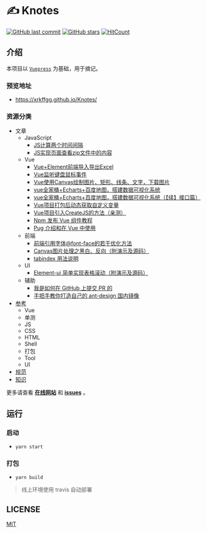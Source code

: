 # ✍ Knotes

[![GitHub last commit](https://img.shields.io/github/last-commit/xrkffgg/Knotes.svg?color=red&style=flat-square)](https://github.com/xrkffgg/Knotes/commits/master)
[![GitHub stars](https://img.shields.io/github/stars/xrkffgg/Knotes.svg?style=flat-square)](https://github.com/xrkffgg/Knotes/stargazers)
[![HitCount](http://hits.dwyl.io/xrkffgg/Knotes.svg)](http://hits.dwyl.io/xrkffgg/Knotes)

## 介绍

本项目以 [`Vuepress`](https://vuepress.vuejs.org/zh/) 为基础，用于摘记。

### 预览地址

- https://xrkffgg.github.io/Knotes/

### 资源分类
- 文章
  - JavaScript
    - [JS计算两个时间间隔](https://xrkffgg.github.io/Knotes/blog/)
    - [JS实现页面查看zip文件中的内容](https://xrkffgg.github.io/Knotes/blog/2.html)
  - Vue
    - [Vue+Element前端导入导出Excel](https://xrkffgg.github.io/Knotes/blog/3.html)
    - [Vue监听键盘鼠标事件](https://xrkffgg.github.io/Knotes/blog/4.html)
    - [Vue使用Canvas绘制图片、矩形、线条、文字，下载图片](https://xrkffgg.github.io/Knotes/blog/5.html)
    - [vue全家桶+Echarts+百度地图，搭建数据可视化系统](https://xrkffgg.github.io/Knotes/blog/6.html)
    - [vue全家桶+Echarts+百度地图，搭建数据可视化系统（【续】接口篇）](https://xrkffgg.github.io/Knotes/blog/9.html)
    - [Vue项目打包后动态获取自定义变量](https://xrkffgg.github.io/Knotes/blog/7.html)
    - [Vue项目引入CreateJS的方法（亲测）](https://xrkffgg.github.io/Knotes/blog/10.html)
    - [Npm 发布 Vue 组件教程](https://xrkffgg.github.io/Knotes/blog/13.html)
    - [Pug 介绍和在 Vue 中使用](https://xrkffgg.github.io/Knotes/blog/15.html)
  - 前端
    - [前端引用字体@font-face的若干优化方法](https://xrkffgg.github.io/Knotes/blog/8.html)
    - [Canvas图片处理之黑白、反向（附演示及源码）](https://xrkffgg.github.io/Knotes/blog/12.html)
    - [tabindex 用法说明](https://xrkffgg.github.io/Knotes/blog/14.html)
  - UI
    - [Element-ui 简单实现表格滚动（附演示及源码）](https://xrkffgg.github.io/Knotes/blog/11.html)
  - 辅助
    - [我是如何在 GitHub 上提交 PR 的](https://xrkffgg.github.io/Knotes/blog/16.html)
    - [手把手教你打造自己的 ant-design 国内镜像](https://xrkffgg.github.io/Knotes/blog/17.html)
- [参考](https://xrkffgg.github.io/Knotes/reference/)
  - Vue
  - 单测
  - JS
  - CSS
  - HTML
  - Shell
  - 打包
  - Tool
  - UI
- [规范](https://xrkffgg.github.io/Knotes/standard/)
- [知识](https://xrkffgg.github.io/Knotes/note/)

更多请查看 [**在线网站**](https://xrkffgg.github.io/Knotes/) 和 [**issues**](https://github.com/xrkffgg/Knotes/issues) 。

## 运行

### 启动

- `yarn start`

### 打包

- `yarn build`

> 线上环境使用 travis 自动部署

## LICENSE

[MIT](https://github.com/xrkffgg/Knotes/blob/master/LICENSE)
